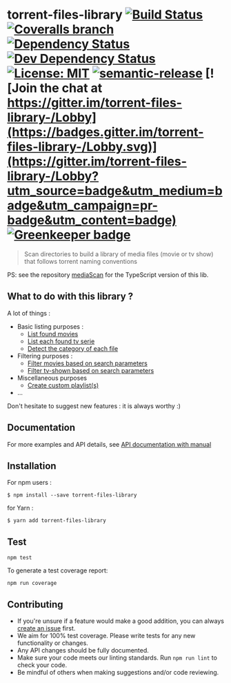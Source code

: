 # torrent-files-library [![Build Status](https://img.shields.io/travis/jy95/torrent-files-library.svg)](https://travis-ci.org/jy95/torrent-files-library)  [![Coveralls branch](https://img.shields.io/coveralls/jy95/torrent-files-library/master.svg)](https://coveralls.io/github/jy95/torrent-files-library?branch=master) [![Dependency Status](https://img.shields.io/david/jy95/torrent-files-library.svg)](https://david-dm.org/jy95/torrent-files-library)  [![Dev Dependency Status](https://img.shields.io/david/dev/jy95/torrent-files-library.svg)](https://david-dm.org/jy95/torrent-files-library?type=dev) [![License: MIT](https://img.shields.io/badge/License-MIT-yellow.svg)](https://opensource.org/licenses/MIT)  [![semantic-release](https://img.shields.io/badge/%20%20%F0%9F%93%A6%F0%9F%9A%80-semantic--release-e10079.svg)](https://github.com/semantic-release/semantic-release) [![Join the chat at https://gitter.im/torrent-files-library-/Lobby](https://badges.gitter.im/torrent-files-library-/Lobby.svg)](https://gitter.im/torrent-files-library-/Lobby?utm_source=badge&utm_medium=badge&utm_campaign=pr-badge&utm_content=badge)  [![Greenkeeper badge](https://badges.greenkeeper.io/jy95/torrent-files-library.svg)](https://greenkeeper.io/)
> Scan directories to build a library of media files (movie or tv show) that follows torrent naming conventions

PS: see the repository [mediaScan](https://github.com/jy95/mediaScan) for the TypeScript version of this lib.

## What to do with this library ?

A lot of things :
* Basic listing purposes :
    * [List found movies](https://jy95.github.io/torrent-files-library/manual/listFoundMovies.html)
    * [List each found tv serie](https://jy95.github.io/torrent-files-library/manual/listEachTvSerie.html)
    * [Detect the category of each file](https://jy95.github.io/torrent-files-library/manual/getCategoryForEachFile.html)
* Filtering purposes :
    * [Filter movies based on search parameters](https://jy95.github.io/torrent-files-library/manual/filterMoviesByParameters.html)
    * [Filter tv-shown based on search parameters](https://jy95.github.io/torrent-files-library/manual/filterTvSeriesByParameters.html)
* Miscellaneous purposes
    * [Create custom playlist(s)](https://jy95.github.io/torrent-files-library/manual/createPlaylist.html)
* ...

Don't hesitate to suggest new features : it is always worthy :)

## Documentation
For more examples and API details, see [API documentation with manual](https://jy95.github.io/torrent-files-library/)

## Installation

For npm users :

```shell
$ npm install --save torrent-files-library
```

for Yarn :
```shell
$ yarn add torrent-files-library
```

## Test

```shell
npm test
```

To generate a test coverage report:

```shell
npm run coverage
```
## Contributing

* If you're unsure if a feature would make a good addition, you can always [create an issue](https://github.com/jy95/torrent-files-library/issues/new) first.
* We aim for 100% test coverage. Please write tests for any new functionality or changes.
* Any API changes should be fully documented.
* Make sure your code meets our linting standards. Run `npm run lint` to check your code.
* Be mindful of others when making suggestions and/or code reviewing.
